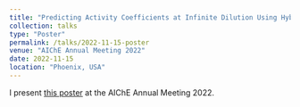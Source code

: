 ```yaml
---
title: "Predicting Activity Coefficients at Infinite Dilution Using Hybrid Graph Neural Networks "
collection: talks
type: "Poster"
permalink: /talks/2022-11-15-poster
venue: "AIChE Annual Meeting 2022"
date: 2022-11-15
location: "Phoenix, USA"
---
```


I present [this poster](https://github.com/edgarsmdn/edgarsmdn.github.io/blob/master/files/poster_Hybrid_GNNs.pdf) at the AIChE Annual Meeting 2022.
